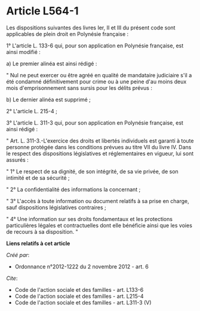 # Article L564-1

Les dispositions suivantes des livres Ier, II et III du présent code sont applicables de plein droit en Polynésie française :

1° L'article L. 133-6 qui, pour son application en Polynésie française, est ainsi modifié :

a) Le premier alinéa est ainsi rédigé :

" Nul ne peut exercer ou être agréé en qualité de mandataire judiciaire s'il a été condamné définitivement pour crime ou à
une peine d'au moins deux mois d'emprisonnement sans sursis pour les délits prévus :

b) Le dernier alinéa est supprimé ;

2° L'article L. 215-4 ; 

3° L'article L. 311-3 qui, pour son application en Polynésie française, est ainsi rédigé :

" Art. L. 311-3.-L'exercice des droits et libertés individuels est garanti à toute personne protégée dans les conditions
prévues au titre VII du livre IV. Dans le respect des dispositions législatives et réglementaires en vigueur, lui sont
assurés :

" 1° Le respect de sa dignité, de son intégrité, de sa vie privée, de son intimité et de sa sécurité ;

" 2° La confidentialité des informations la concernant ;

" 3° L'accès à toute information ou document relatifs à sa prise en charge, sauf dispositions législatives contraires ;

" 4° Une information sur ses droits fondamentaux et les protections particulières légales et contractuelles dont elle
bénéficie ainsi que les voies de recours à sa disposition. "

**Liens relatifs à cet article**

_Créé par_:

  - Ordonnance n°2012-1222 du 2 novembre 2012 - art. 6

_Cite_:

  - Code de l'action sociale et des familles - art. L133-6
  - Code de l'action sociale et des familles - art. L215-4
  - Code de l'action sociale et des familles - art. L311-3 (V)
